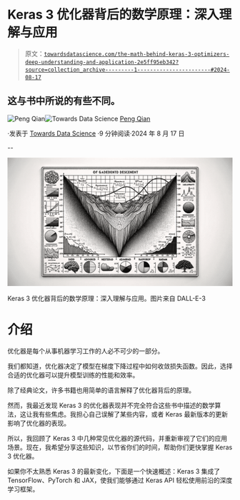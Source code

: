 # Keras 3 优化器背后的数学原理：深入理解与应用

> 原文：[`towardsdatascience.com/the-math-behind-keras-3-optimizers-deep-understanding-and-application-2e5ff95eb342?source=collection_archive---------1-----------------------#2024-08-17`](https://towardsdatascience.com/the-math-behind-keras-3-optimizers-deep-understanding-and-application-2e5ff95eb342?source=collection_archive---------1-----------------------#2024-08-17)

## 这与书中所说的有些不同。

[](https://qtalen.medium.com/?source=post_page---byline--2e5ff95eb342--------------------------------)![Peng Qian](https://qtalen.medium.com/?source=post_page---byline--2e5ff95eb342--------------------------------)[](https://towardsdatascience.com/?source=post_page---byline--2e5ff95eb342--------------------------------)![Towards Data Science](https://towardsdatascience.com/?source=post_page---byline--2e5ff95eb342--------------------------------) [Peng Qian](https://qtalen.medium.com/?source=post_page---byline--2e5ff95eb342--------------------------------)

·发表于 [Towards Data Science](https://towardsdatascience.com/?source=post_page---byline--2e5ff95eb342--------------------------------) ·9 分钟阅读·2024 年 8 月 17 日

--

![](img/855821dc84e119a117917e81974098e9.png)

Keras 3 优化器背后的数学原理：深入理解与应用。图片来自 DALL-E-3

# 介绍

优化器是每个从事机器学习工作的人必不可少的一部分。

我们都知道，优化器决定了模型在梯度下降过程中如何收敛损失函数。因此，选择合适的优化器可以提升模型训练的性能和效率。

除了经典论文，许多书籍也用简单的语言解释了优化器背后的原理。

然而，我最近发现 Keras 3 的优化器表现并不完全符合这些书中描述的数学算法，这让我有些焦虑。我担心自己误解了某些内容，或者 Keras 最新版本的更新影响了优化器的表现。

所以，我回顾了 Keras 3 中几种常见优化器的源代码，并重新审视了它们的应用场景。现在，我希望分享这些知识，以节省你们的时间，帮助你们更快掌握 Keras 3 优化器。

如果你不太熟悉 Keras 3 的最新变化，下面是一个快速概述：Keras 3 集成了 TensorFlow、PyTorch 和 JAX，使我们能够通过 Keras API 轻松使用前沿的深度学习框架。
